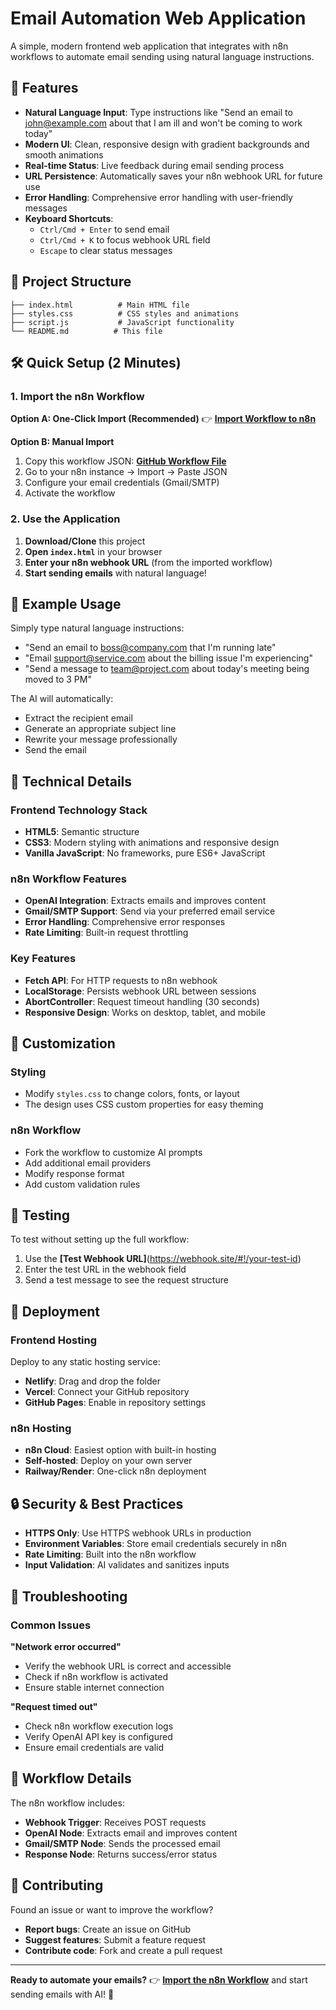 # Email Automation Web Application

A simple, modern frontend web application that integrates with n8n workflows to automate email sending using natural language instructions.

## 🚀 Features

- **Natural Language Input**: Type instructions like "Send an email to john@example.com about that I am ill and won't be coming to work today"
- **Modern UI**: Clean, responsive design with gradient backgrounds and smooth animations
- **Real-time Status**: Live feedback during email sending process
- **URL Persistence**: Automatically saves your n8n webhook URL for future use
- **Error Handling**: Comprehensive error handling with user-friendly messages
- **Keyboard Shortcuts**: 
  - `Ctrl/Cmd + Enter` to send email
  - `Ctrl/Cmd + K` to focus webhook URL field
  - `Escape` to clear status messages

## 📁 Project Structure

```
├── index.html          # Main HTML file
├── styles.css          # CSS styles and animations
├── script.js           # JavaScript functionality
└── README.md          # This file
```

## 🛠️ Quick Setup (2 Minutes)

### 1. Import the n8n Workflow

**Option A: One-Click Import (Recommended)**
👉 **[Import Workflow to n8n](https://n8n.io/workflows/[YOUR_WORKFLOW_ID])** 

**Option B: Manual Import**
1. Copy this workflow JSON: **[GitHub Workflow File](https://github.com/your-username/Automatic-Email-Sender/blob/main/n8n-email-automation-workflow.json)**
2. Go to your n8n instance → Import → Paste JSON
3. Configure your email credentials (Gmail/SMTP)
4. Activate the workflow

### 2. Use the Application

1. **Download/Clone** this project
2. **Open `index.html`** in your browser
3. **Enter your n8n webhook URL** (from the imported workflow)
4. **Start sending emails** with natural language!

## 📧 Example Usage

Simply type natural language instructions:
- "Send an email to boss@company.com that I'm running late"
- "Email support@service.com about the billing issue I'm experiencing"  
- "Send a message to team@project.com about today's meeting being moved to 3 PM"

The AI will automatically:
- Extract the recipient email
- Generate an appropriate subject line
- Rewrite your message professionally
- Send the email

## 🔧 Technical Details

### Frontend Technology Stack
- **HTML5**: Semantic structure
- **CSS3**: Modern styling with animations and responsive design
- **Vanilla JavaScript**: No frameworks, pure ES6+ JavaScript

### n8n Workflow Features
- **OpenAI Integration**: Extracts emails and improves content
- **Gmail/SMTP Support**: Send via your preferred email service
- **Error Handling**: Comprehensive error responses
- **Rate Limiting**: Built-in request throttling

### Key Features
- **Fetch API**: For HTTP requests to n8n webhook
- **LocalStorage**: Persists webhook URL between sessions
- **AbortController**: Request timeout handling (30 seconds)
- **Responsive Design**: Works on desktop, tablet, and mobile

## 🎨 Customization

### Styling
- Modify `styles.css` to change colors, fonts, or layout
- The design uses CSS custom properties for easy theming

### n8n Workflow
- Fork the workflow to customize AI prompts
- Add additional email providers
- Modify response format
- Add custom validation rules

## 🧪 Testing

To test without setting up the full workflow:
1. Use the **[Test Webhook URL]**(https://webhook.site/#!/your-test-id)
2. Enter the test URL in the webhook field  
3. Send a test message to see the request structure

## 🚀 Deployment

### Frontend Hosting
Deploy to any static hosting service:
- **Netlify**: Drag and drop the folder
- **Vercel**: Connect your GitHub repository
- **GitHub Pages**: Enable in repository settings

### n8n Hosting
- **n8n Cloud**: Easiest option with built-in hosting
- **Self-hosted**: Deploy on your own server
- **Railway/Render**: One-click n8n deployment

## 🔒 Security & Best Practices

- **HTTPS Only**: Use HTTPS webhook URLs in production
- **Environment Variables**: Store email credentials securely in n8n
- **Rate Limiting**: Built into the n8n workflow
- **Input Validation**: AI validates and sanitizes inputs

## 🐛 Troubleshooting

### Common Issues

**"Network error occurred"**
- Verify the webhook URL is correct and accessible
- Check if n8n workflow is activated
- Ensure stable internet connection

**"Request timed out"**  
- Check n8n workflow execution logs
- Verify OpenAI API key is configured
- Ensure email credentials are valid

## 📄 Workflow Details

The n8n workflow includes:
- **Webhook Trigger**: Receives POST requests
- **OpenAI Node**: Extracts email and improves content  
- **Gmail/SMTP Node**: Sends the processed email
- **Response Node**: Returns success/error status

## 🤝 Contributing

Found an issue or want to improve the workflow?
- **Report bugs**: Create an issue on GitHub
- **Suggest features**: Submit a feature request
- **Contribute code**: Fork and create a pull request

---

**Ready to automate your emails?** 
👉 **[Import the n8n Workflow](https://n8n.io/workflows/[YOUR_WORKFLOW_ID])** and start sending emails with AI! 🎉 